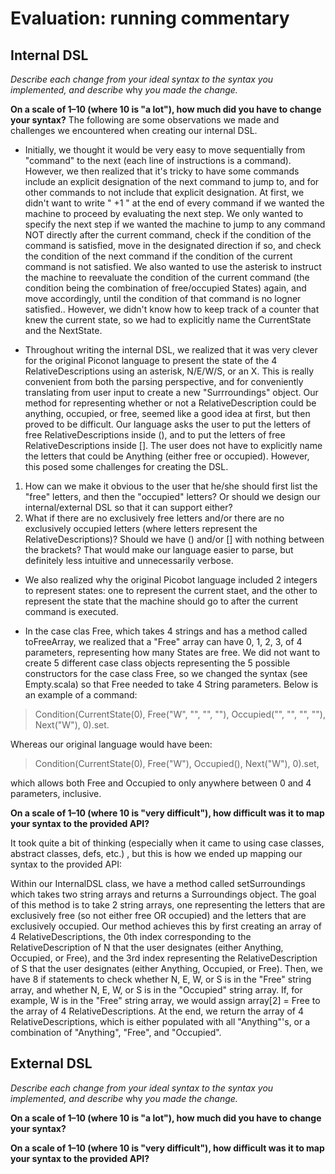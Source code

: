 # Evaluation: running commentary

## Internal DSL

_Describe each change from your ideal syntax to the syntax you implemented, and
describe_ why _you made the change._

**On a scale of 1–10 (where 10 is "a lot"), how much did you have to change your syntax?**
The following are some observations we made and challenges we encountered when creating our internal DSL.

* Initially, we thought it would be very easy to move sequentially from "command" to the next (each line of instructions is a command). However, we then realized that it's tricky to have some commands include an explicit designation of the next command to jump to, and for other commands to not include that explicit designation. At first, we didn't want to write " +1 " at the end of every command if we wanted the machine to proceed by evaluating the next step. We only wanted to specify the next step if we wanted the machine to jump to any command NOT directly after the current command, check if the condition of the command is satisfied, move in the designated direction if so, and check the condition of the next command if the condition of the current command is not satisfied. We also wanted to use the asterisk to instruct the machine to reevaluate the condition of the current command (the condition being the combination of free/occupied States) again, and move accordingly, until the condition of that command is no logner satisfied.. However, we didn't know how to keep track of a counter that knew the current state, so we had to explicitly name the CurrentState and the NextState.  

* Throughout writing the internal DSL, we realized that it was very clever for the original Piconot language to present the state of the 4 RelativeDescriptions using an asterisk, N/E/W/S, or an X. This is really convenient from both the parsing perspective, and for conveniently translating from user input to create a new "Surrroundings" object. Our method for representing whether or not a RelativeDescription could be anything, occupied, or free, seemed like a good idea at first, but then proved to be difficult. Our language asks the user to put the letters of free RelativeDescriptions inside (), and to put the letters of free RelativeDescriptions inside []. The user does not have to explicitly name the letters that could be Anything (either free or occupied). However, this posed some challenges for creating the DSL.
1) How can we make it obvious to the user that he/she should first list the "free" letters, and then the "occupied" letters? Or should we design our internal/external DSL so that it can support either? 
2) What if there are no exclusively free letters and/or there are no exclusively occupied letters (where letters represent the RelativeDescriptions)? Should we have () and/or [] with nothing between the brackets? That would make our language easier to parse, but definitely less intuitive and unnecessarily verbose.

* We also realized why the original Picobot language included 2 integers to represent states: one to represent the current staet, and the other to represent the state that the machine should go to after the current command is executed.

* In the case clas Free, which takes 4 strings and has a method called toFreeArray, we realized that a "Free" array can have 0, 1, 2, 3, of 4 parameters, representing how many States are free. We did not want to create 5 different case class objects representing the 5 possible constructors for the case class Free, so we changed the syntax (see Empty.scala) so that Free needed to take 4 String parameters. Below is an example of a command:

> Condition(CurrentState(0), Free("W", "", "", ""), Occupied("", "", "", ""), Next("W"), 0).set.

Whereas our original language would have been:
 > Condition(CurrentState(0), Free("W"), Occupied(), Next("W"), 0).set, 
 
 which allows both Free and Occupied to only anywhere between 0 and 4 parameters, inclusive. 



**On a scale of 1–10 (where 10 is "very difficult"), how difficult was it to map your syntax to the provided API?**

It took quite a bit of thinking (especially when it came to using case classes, abstract classes, defs, etc.) , but this is how we ended up mapping our syntax to the provided API:

Within our InternalDSL class, we have a method called setSurroundings which takes two string arrays and returns a Surroundings object. The goal of this method is to take 2 string arrays, one representing the letters that are exclusively free (so not either free OR occupied) and the letters that are exclusively occupied. Our method achieves this by first creating an array of 4 RelativeDescriptions, the 0th index corresponding to the RelativeDescription of N that the user designates (either Anything, Occupied, or Free), and the 3rd index representing the RelativeDescription of S that the user designates (either Anything, Occupied, or Free). Then, we have 8 if statements to check whether N, E, W, or S is in the "Free" string array, and whether N, E, W, or S is in the "Occupied" string array. If, for example, W is in the "Free" string array, we would assign array[2] = Free to the array of 4 RelativeDescriptions. At the end, we return the array of 4 RelativeDescriptions, which is either populated with all "Anything"'s, or a combination of "Anything", "Free", and "Occupied". 




## External DSL

_Describe each change from your ideal syntax to the syntax you implemented, and
describe_ why _you made the change._

**On a scale of 1–10 (where 10 is "a lot"), how much did you have to change your syntax?**




**On a scale of 1–10 (where 10 is "very difficult"), how difficult was it to map your syntax to the provided API?**
